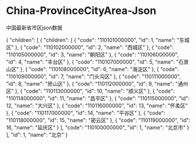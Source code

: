 # China-ProvinceCityArea-Json
中国最新省市区json数据


 {
      "children": [
        {
          "children": [
            {
              "code": "110101000000",
              "id": 1,
              "name": "东城区"
            },
            {
              "code": "110102000000",
              "id": 2,
              "name": "西城区"
            },
            {
              "code": "110105000000",
              "id": 3,
              "name": "朝阳区"
            },
            {
              "code": "110106000000",
              "id": 4,
              "name": "丰台区"
            },
            {
              "code": "110107000000",
              "id": 5,
              "name": "石景山区"
            },
            {
              "code": "110108000000",
              "id": 6,
              "name": "海淀区"
            },
            {
              "code": "110109000000",
              "id": 7,
              "name": "门头沟区"
            },
            {
              "code": "110111000000",
              "id": 8,
              "name": "房山区"
            },
            {
              "code": "110112000000",
              "id": 9,
              "name": "通州区"
            },
            {
              "code": "110113000000",
              "id": 10,
              "name": "顺义区"
            },
            {
              "code": "110114000000",
              "id": 11,
              "name": "昌平区"
            },
            {
              "code": "110115000000",
              "id": 12,
              "name": "大兴区"
            },
            {
              "code": "110116000000",
              "id": 13,
              "name": "怀柔区"
            },
            {
              "code": "110117000000",
              "id": 14,
              "name": "平谷区"
            },
            {
              "code": "110118000000",
              "id": 15,
              "name": "密云区"
            },
            {
              "code": "110119000000",
              "id": 16,
              "name": "延庆区"
            }
          ],
          "code": "110100000000",
          "id": 1,
          "name": "北京市"
        }
      ],
      "id": 1,
      "name": "北京"
    }
